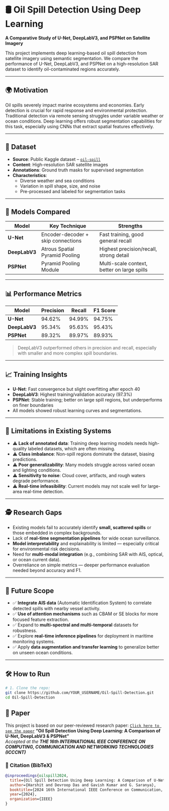 # 🛢️ Oil Spill Detection Using Deep Learning  
**A Comparative Study of U-Net, DeepLabV3, and PSPNet on Satellite Imagery**

This project implements deep learning-based oil spill detection from satellite imagery using semantic segmentation. We compare the performance of U-Net, DeepLabV3, and PSPNet on a high-resolution SAR dataset to identify oil-contaminated regions accurately.

---

## 🌍 Motivation  
Oil spills severely impact marine ecosystems and economies. Early detection is crucial for rapid response and environmental protection. Traditional detection via remote sensing struggles under variable weather or ocean conditions. Deep learning offers robust segmentation capabilities for this task, especially using CNNs that extract spatial features effectively.

---

## 📁 Dataset  
- **Source**: Public Kaggle dataset – [`oil-spill`](https://www.kaggle.com/datasets/nabilsherif/oil-spill)
- **Content**: High-resolution SAR satellite images  
- **Annotations**: Ground truth masks for supervised segmentation  
- **Characteristics**:  
  - Diverse weather and sea conditions  
  - Variation in spill shape, size, and noise  
  - Pre-processed and labeled for segmentation tasks

---

## 🧠 Models Compared  

| Model         | Key Technique                    | Strengths                                 |
|---------------|----------------------------------|-------------------------------------------|
| **U-Net**     | Encoder-decoder + skip connections | Fast training, good general recall        |
| **DeepLabV3** | Atrous Spatial Pyramid Pooling   | Highest precision/recall, strong detail   |
| **PSPNet**    | Pyramid Pooling Module           | Multi-scale context, better on large spills|

---

## 📊 Performance Metrics  

| Model        | Precision | Recall  | F1 Score |
|--------------|-----------|---------|----------|
| **U-Net**    | 94.62%    | 94.99%  | 94.75%   |
| **DeepLabV3**| 95.34%    | 95.63%  | 95.43%   |
| **PSPNet**   | 89.32%    | 89.97%  | 89.93%   |

> DeepLabV3 outperformed others in precision and recall, especially with smaller and more complex spill boundaries.

---

## 📈 Training Insights  

- **U-Net**: Fast convergence but slight overfitting after epoch 40  
- **DeepLabV3**: Highest training/validation accuracy (97.3%)  
- **PSPNet**: Stable training; better on large spill regions, but underperforms on finer boundaries  
- All models showed robust learning curves and segmentations.

---
## 🚧 Limitations in Existing Systems  

- ⚠️ **Lack of annotated data**: Training deep learning models needs high-quality labeled datasets, which are often missing.
- ⚠️ **Class imbalance**: Non-spill regions dominate the dataset, biasing predictions.
- ⚠️ **Poor generalizability**: Many models struggle across varied ocean and lighting conditions.
- ⚠️ **Sensitivity to noise**: Cloud cover, artifacts, and rough waters degrade performance.
- ⚠️ **Real-time infeasibility**: Current models may not scale well for large-area real-time detection.

---

## 🕵️ Research Gaps  

- Existing models fail to accurately identify **small, scattered spills** or those embedded in complex backgrounds.
- Lack of **real-time segmentation pipelines** for wide ocean surveillance.
- **Model interpretability** and explainability is limited — especially critical for environmental risk decisions.
- Need for **multi-modal integration** (e.g., combining SAR with AIS, optical, or ocean current data).
- Overreliance on simple metrics — deeper performance evaluation needed beyond accuracy and F1.

---

## 🔭 Future Scope  

- ✅ **Integrate AIS data** (Automatic Identification System) to correlate detected spills with nearby vessel activity.
- ✅ **Use of attention mechanisms** such as CBAM or SE blocks for more focused feature extraction.
- ✅ Expand to **multi-spectral and multi-temporal** datasets for robustness.
- ✅ Explore **real-time inference pipelines** for deployment in maritime monitoring systems.
- ✅ Apply **data augmentation and transfer learning** to generalize better on unseen ocean conditions.

---

## 🛠️ How to Run  

```bash
# 1. Clone the repo:
git clone https://github.com/YOUR_USERNAME/Oil-Spill-Detection.git
cd Oil-Spill-Detection
```

## 📄 Paper  

This project is based on our peer-reviewed research paper: [`Click here to see the paper`](https://github.com/devroopdas/Oil-Spill-Detection/blob/main/Oil%20Spill%20Detection%20Using%20Deep%20Learning%20A%20Comparison%20of%20U-Net%2C%20DeepLabV3%20%26%20PSPNet%20%5BFINAL%5D%20(1).pdf)
**“Oil Spill Detection Using Deep Learning: A Comparison of U-Net, DeepLabV3 & PSPNet”**  
_Accepted at the **THE 16th INTERNATIONAL IEEE CONFERENCE ON COMPUTING, COMMUNICATION AND NETWORKING TECHNOLOGIES (ICCCNT)**_

### 📘 Citation (BibTeX)
```bibtex
@inproceedings{oilspill2024,
  title={Oil Spill Detection Using Deep Learning: A Comparison of U-Net, DeepLabV3 \& PSPNet},
  author={Harshit and Devroop Das and Gavish Kumar and G. Saranya},
  booktitle={2024 16th International IEEE Conference on Communication, Networks and Satellite (Comnetsat)},
  year={2024},
  organization={IEEE}
}

